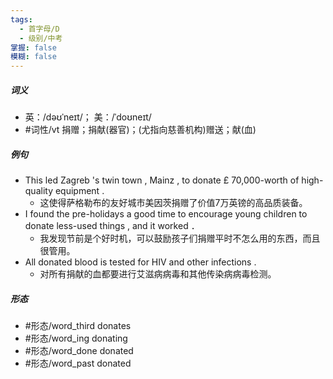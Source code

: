 ```yaml
---
tags:
  - 首字母/D
  - 级别/中考
掌握: false
模糊: false
---
```

##### 词义
- 英：/dəʊˈneɪt/； 美：/ˈdoʊneɪt/
- #词性/vt  捐赠；捐献(器官)；(尤指向慈善机构)赠送；献(血)
##### 例句
- This led Zagreb 's twin town , Mainz , to donate £ 70,000-worth of high-quality equipment .
	- 这使得萨格勒布的友好城市美因茨捐赠了价值7万英镑的高品质装备。
- I found the pre-holidays a good time to encourage young children to donate less-used things , and it worked ．
	- 我发现节前是个好时机，可以鼓励孩子们捐赠平时不怎么用的东西，而且很管用。
- All donated blood is tested for HIV and other infections .
	- 对所有捐献的血都要进行艾滋病病毒和其他传染病病毒检测。
##### 形态
- #形态/word_third donates
- #形态/word_ing donating
- #形态/word_done donated
- #形态/word_past donated
